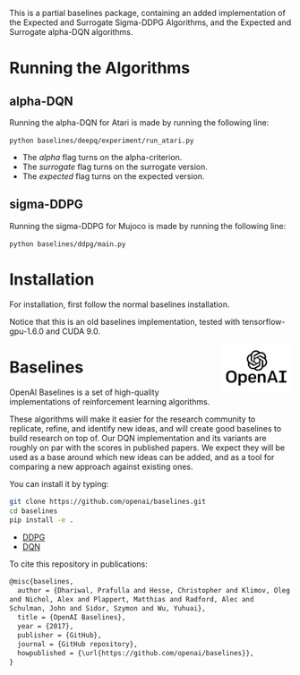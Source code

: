 This is a partial baselines package, containing an added implementation of the Expected and Surrogate Sigma-DDPG Algorithms, and the Expected and Surrogate alpha-DQN algorithms.

# Running the Algorithms

## alpha-DQN
Running the alpha-DQN for Atari is made by running the following line:

`python baselines/deepq/experiment/run_atari.py`

- The *alpha* flag turns on the alpha-criterion.
- The *surrogate* flag turns on the surrogate version.
- The *expected* flag turns on the expected version.

## sigma-DDPG

Running the sigma-DDPG for Mujoco is made by running the following line:

`python baselines/ddpg/main.py`



# Installation

For installation, first follow the normal baselines installation.

Notice that this is an old baselines implementation, tested with tensorflow-gpu-1.6.0 and CUDA 9.0.

<img src="data/logo.jpg" width=25% align="right" />

# Baselines

OpenAI Baselines is a set of high-quality implementations of reinforcement learning algorithms.

These algorithms will make it easier for the research community to replicate, refine, and identify new ideas, and will create good baselines to build research on top of. Our DQN implementation and its variants are roughly on par with the scores in published papers. We expect they will be used as a base around which new ideas can be added, and as a tool for comparing a new approach against existing ones. 

You can install it by typing:

```bash
git clone https://github.com/openai/baselines.git
cd baselines
pip install -e .
```

- [DDPG](baselines/ddpg)
- [DQN](baselines/deepq)

To cite this repository in publications:

    @misc{baselines,
      author = {Dhariwal, Prafulla and Hesse, Christopher and Klimov, Oleg and Nichol, Alex and Plappert, Matthias and Radford, Alec and Schulman, John and Sidor, Szymon and Wu, Yuhuai},
      title = {OpenAI Baselines},
      year = {2017},
      publisher = {GitHub},
      journal = {GitHub repository},
      howpublished = {\url{https://github.com/openai/baselines}},
    }
